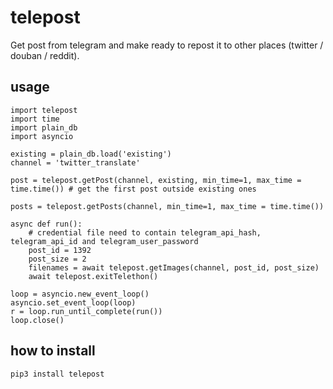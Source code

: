 # telepost

Get post from telegram and make ready to repost it to other places (twitter / douban / reddit).

## usage

```
import telepost
import time
import plain_db
import asyncio

existing = plain_db.load('existing')
channel = 'twitter_translate'

post = telepost.getPost(channel, existing, min_time=1, max_time = time.time()) # get the first post outside existing ones

posts = telepost.getPosts(channel, min_time=1, max_time = time.time())

async def run():
	# credential file need to contain telegram_api_hash, telegram_api_id and telegram_user_password
	post_id = 1392
	post_size = 2
	filenames = await telepost.getImages(channel, post_id, post_size)
	await telepost.exitTelethon()

loop = asyncio.new_event_loop()
asyncio.set_event_loop(loop)
r = loop.run_until_complete(run())
loop.close()
```

## how to install

`pip3 install telepost`